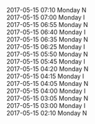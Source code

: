 2017-05-15 07:10 Monday  N  
2017-05-15 07:00 Monday  I  
2017-05-15 06:55 Monday  N  
2017-05-15 06:40 Monday  I  
2017-05-15 06:35 Monday  N  
2017-05-15 06:25 Monday  I  
2017-05-15 05:50 Monday  N  
2017-05-15 05:45 Monday  I  
2017-05-15 04:20 Monday  N  
2017-05-15 04:15 Monday  I  
2017-05-15 04:05 Monday  N  
2017-05-15 04:00 Monday  I  
2017-05-15 03:05 Monday  N  
2017-05-15 03:00 Monday  I  
2017-05-15 02:10 Monday  N  
